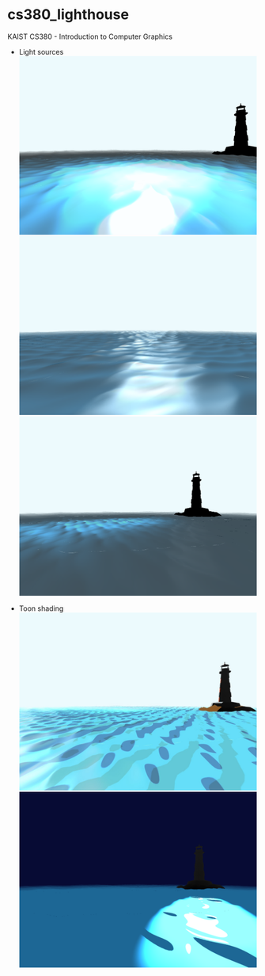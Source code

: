 # cs380_lighthouse
KAIST CS380 - Introduction to Computer Graphics

- Light sources
![point](cs380-point-light.PNG)
![directional](cs380-directional-light.PNG)
![spotlight](cs380-spot-light.PNG)

- Toon shading
![toon-1](cs380-toon.png)
![toon-2](cs380-toon-night.PNG)
